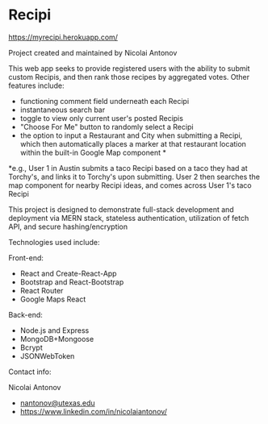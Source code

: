# Recipi

https://myrecipi.herokuapp.com/

Project created and maintained by Nicolai Antonov

This web app seeks to provide registered users with the ability to submit custom Recipis, and then rank those recipes by aggregated votes. Other features include:
- functioning comment field underneath each Recipi
- instantaneous search bar
- toggle to view only current user's posted Recipis
- "Choose For Me" button to randomly select a Recipi
- the option to input a Restaurant and City when submitting a Recipi, which then automatically places a marker at that restaurant location within the built-in Google Map component *

*e.g., User 1 in Austin submits a taco Recipi based on a taco they had at Torchy's, and links it to Torchy's upon submitting. User 2 then searches the map component for nearby Recipi ideas, and comes across User 1's taco Recipi

This project is designed to demonstrate full-stack development and deployment via MERN stack, stateless authentication, utilization of fetch API, and secure hashing/encryption

Technologies used include:

Front-end:
- React and Create-React-App
- Bootstrap and React-Bootstrap
- React Router
- Google Maps React

Back-end:
- Node.js and Express
- MongoDB+Mongoose
- Bcrypt
- JSONWebToken

Contact info:

Nicolai Antonov
- nantonov@utexas.edu
- https://www.linkedin.com/in/nicolaiantonov/

